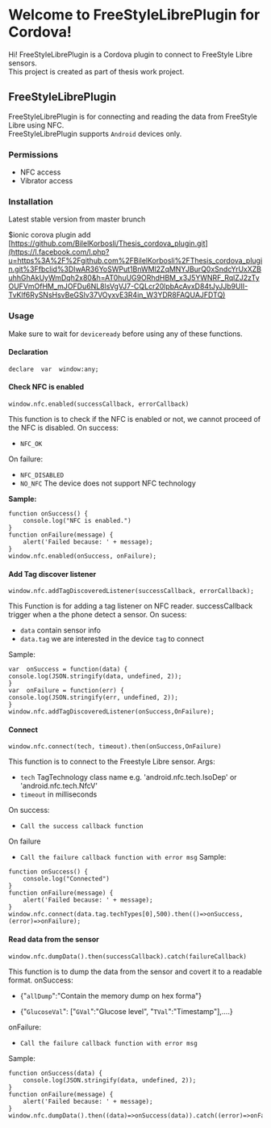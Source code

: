 
# Welcome to FreeStyleLibrePlugin for Cordova!  
  
Hi! FreeStyleLibrePlugin is a Cordova plugin to connect to FreeStyle Libre sensors.  
This project is created as part of thesis work project.  
  
## FreeStyleLibrePlugin  
FreeStyleLibrePlugin is for connecting and reading the data from FreeStyle Libre using NFC.  
FreeStyleLibrePlugin supports `Android` devices only.  
  
### Permissions  
- NFC access  
- Vibrator access  
### Installation  
Latest stable version from master brunch  
  
$ionic corova plugin add [https://github.com/BilelKorbosli/Thesis_cordova_plugin.git](https://l.facebook.com/l.php?u=https%3A%2F%2Fgithub.com%2FBilelKorbosli%2FThesis_cordova_plugin.git%3Ffbclid%3DIwAR36YoSWPut1BnWMl2ZqMNYJBurQ0xSndcYrUxXZBuhhGhAkUyWmDqh2x80&h=AT0huUG9ORhdHBM_x3J5YWNRF_RqlZJ2zTyOUFVmOfHM_mJOFDu6NL8lsVgVJ7-CQLcr20lpbAcAvxD84tJyJJb9UII-TvKlf6RySNsHsvBeGSlv37VOyxvE3R4in_W3YDR8FAQUAJFDTQ)  
  
### Usage  
  

  
Make sure to wait for `deviceready` before using any of these functions.

#### Declaration

    declare  var  window:any;

#### Check NFC is enabled

    window.nfc.enabled(successCallback, errorCallback)

This function is to check if the NFC is enabled or not, we cannot proceed of the NFC is disabled.
On success:
 - `NFC_OK`
 
On failure:
 - `NFC_DISABLED`
  - `NO_NFC` The device does not support NFC technology

**Sample:**


```autohotkey
function onSuccess() {
    console.log("NFC is enabled.")
}
function onFailure(message) {
    alert('Failed because: ' + message);
}
window.nfc.enabled(onSuccess, onFailure);
```

#### Add Tag discover listener

    window.nfc.addTagDiscoveredListener(successCallback, errorCallback);
    
This  Function is for adding a tag listener on NFC reader. successCallback trigger when a the phone detect a sensor.
On sucess:

 - `data`  contain sensor info
 - `data.tag` we are interested in the device `tag` to connect

Sample:
```autohotkey
var  onSuccess = function(data) {
console.log(JSON.stringify(data, undefined, 2));
}
var  onFailure = function(err) {
console.log(JSON.stringify(err, undefined, 2));
}
window.nfc.addTagDiscoveredListener(onSuccess,OnFailure);
```
#### Connect

    window.nfc.connect(tech, timeout).then(onSuccess,OnFailure)
This function is to connect to the Freestyle Libre sensor.
Args: 

 - `tech` TagTechnology class name e.g. 'android.nfc.tech.IsoDep' or 'android.nfc.tech.NfcV'
 - `timeout` in milliseconds

On success:

 - `Call the success callback function`

On failure

 - `Call the failure callback function with error msg`
Sample:
```autohotkey
function onSuccess() {
    console.log("Connected")
}
function onFailure(message) {
    alert('Failed because: ' + message);
}
window.nfc.connect(data.tag.techTypes[0],500).then(()=>onSuccess,(error)=>onFailure);
```
#### Read data from the sensor

    window.nfc.dumpData().then(successCallback).catch(failureCallback)
This function is to dump the data from the sensor and covert it to a readable format.
onSuccess:
	

 - {"`allDump`":"Contain the memory dump on hex forma"}

	

 - {"`GlucoseVal`": ["`GVal`":"Glucose level",
   "`TVal`":"Timestamp"],....}

onFailure:
- `Call the failure callback function with error msg`

Sample:
```autohotkey
function onSuccess(data) {
    console.log(JSON.stringify(data, undefined, 2));
}
function onFailure(message) {
    alert('Failed because: ' + message);
}
window.nfc.dumpData().then((data)=>onSuccess(data)).catch((error)=>onFailure(error));
```
